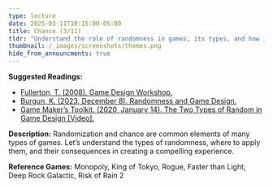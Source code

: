 ```yaml
---
type: lecture
date: 2025-03-11T10:15:00-05:00
title: Chance (3/11)
tldr: "Understand the role of randomness in games, its types, and how it shapes player experiences."
thumbnail: /_images/screenshots/themes.png
hide_from_announcments: true
---
```

**Suggested Readings:**
- [Fullerton, T. (2008). Game Design Workshop.](https://doi.org/10.1201/b13172)
- [Burgun, K. (2023, December 8). Randomness and Game Design.](https://www.gamedeveloper.com/design/randomness-and-game-design)
- [Game Maker’s Toolkit. (2020, January 14). The Two Types of Random in Game Design [Video].](https://www.youtube.com/watch?v=dwI5b-wRLic)

**Description:**
Randomization and chance are common elements of many types of games. Let’s understand the types of randomness, where to apply them, and their consequences in creating a compelling experience.

**Reference Games:**
Monopoly, King of Tokyo, Rogue, Faster than Light, Deep Rock Galactic, Risk of Rain 2
